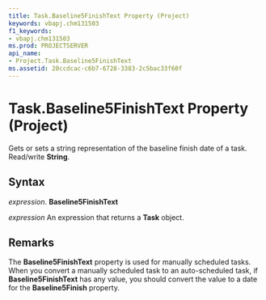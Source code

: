 ```yaml
---
title: Task.Baseline5FinishText Property (Project)
keywords: vbapj.chm131503
f1_keywords:
- vbapj.chm131503
ms.prod: PROJECTSERVER
api_name:
- Project.Task.Baseline5FinishText
ms.assetid: 20ccdcac-c6b7-6728-3383-2c5bac33f60f
---
```



# Task.Baseline5FinishText Property (Project)

Gets or sets a string representation of the baseline finish date of a task. Read/write  **String**.


## Syntax

 _expression_. **Baseline5FinishText**

 _expression_ An expression that returns a **Task** object.


## Remarks

The  **Baseline5FinishText** property is used for manually scheduled tasks. When you convert a manually scheduled task to an auto-scheduled task, if **Baseline5FinishText** has any value, you should convert the value to a date for the **Baseline5Finish** property.


